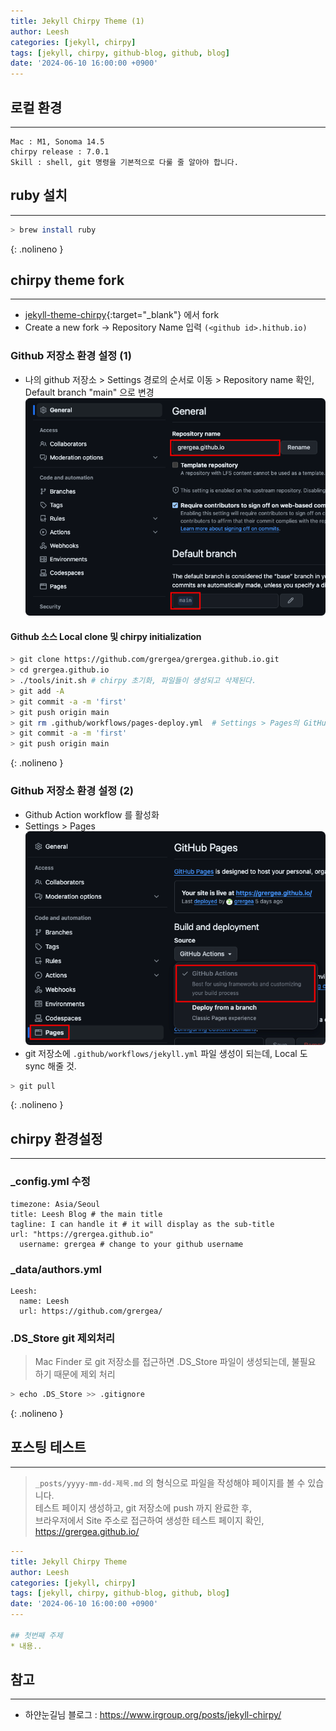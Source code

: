 ```yaml
---
title: Jekyll Chirpy Theme (1)
author: Leesh
categories: [jekyll, chirpy] 
tags: [jekyll, chirpy, github-blog, github, blog]
date: '2024-06-10 16:00:00 +0900'
---
```


## 로컬 환경

---
```
Mac : M1, Sonoma 14.5
chirpy release : 7.0.1
Skill : shell, git 명령을 기본적으로 다룰 줄 알아야 합니다. 
```

## ruby 설치

---
```bash
> brew install ruby
```
{: .nolineno }

## chirpy theme fork

---
* [jekyll-theme-chirpy](https://github.com/cotes2020/jekyll-theme-chirpy){:target="_blank"} 에서 fork
* Create a new fork -> Repository Name 입력 `(<github id>.hithub.io)`

### Github 저장소 환경 설정 (1)
* 나의 github 저장소 > Settings 경로의 순서로 이동 > Repository name 확인, Default  branch "main" 으로 변경
![](/assets/img/2024-06-10-Test_images/76decd75.png)

#### Github 소스 Local clone 및 chirpy initialization
```bash
> git clone https://github.com/grergea/grergea.github.io.git
> cd grergea.github.io
> ./tools/init.sh # chirpy 초기화, 파일들이 생성되고 삭제된다.
> git add -A
> git commit -a -m 'first'
> git push origin main
> git rm .github/workflows/pages-deploy.yml  # Settings > Pages의 GitHub Actions을 사용하기 위해서 삭제 필요
> git commit -a -m 'first'
> git push origin main
```
{: .nolineno }

### Github 저장소 환경 설정 (2)
* Github Action workflow 를 활성화
* Settings > Pages
![](/assets/img/2024-06-10-Test_images/da0b4cc4.png)
* git 저장소에 `.github/workflows/jekyll.yml` 파일 생성이 되는데, Local 도 sync 해줄 것.
```bash
> git pull
```
{: .nolineno }

## chirpy 환경설정

---
### _config.yml 수정
```console
timezone: Asia/Seoul
title: Leesh Blog # the main title
tagline: I can handle it # it will display as the sub-title
url: "https://grergea.github.io"
  username: grergea # change to your github username
```

### _data/authors.yml
```console
Leesh:
  name: Leesh
  url: https://github.com/grergea/
```

### .DS_Store git 제외처리
> Mac Finder 로 git 저장소를 접근하면 .DS_Store 파일이 생성되는데, 불필요 하기 때문에 제외 처리

```bash
> echo .DS_Store >> .gitignore
```
{: .nolineno }

## 포스팅 테스트

---
> `_posts/yyyy-mm-dd-제목.md` 의 형식으로 파일을 작성해야 페이지를 볼 수 있습니다.\
> 테스트 페이지 생성하고, git 저장소에 push 까지 완료한 후,\
> 브라우저에서 Site 주소로 접근하여 생성한 테스트 페이지 확인, https://grergea.github.io/

```yaml
---
title: Jekyll Chirpy Theme
author: Leesh
categories: [jekyll, chirpy] 
tags: [jekyll, chirpy, github-blog, github, blog]
date: '2024-06-10 16:00:00 +0900'
---

## 첫번째 주제
* 내용..

```



## 참고

---
* 하얀눈길님 블로그 : https://www.irgroup.org/posts/jekyll-chirpy/
